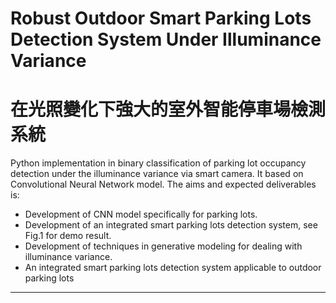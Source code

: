 # Robust Outdoor Smart Parking Lots Detection System Under Illuminance Variance
# 在光照變化下強大的室外智能停車場檢測系統

Python implementation in binary classification of parking lot occupancy detection under the illuminance variance via smart camera. It based on Convolutional Neural Network model. The aims and expected deliverables is:
 * Development of CNN model specifically for parking lots.
 * Development of an integrated smart parking lots detection system, see Fig.1 for demo result.
 * Development of techniques in generative modeling for dealing with illuminance variance.
 * An integrated smart parking lots detection system applicable to outdoor parking lots








---
